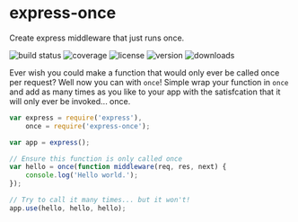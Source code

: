 # express-once

Create express middleware that just runs once.

![build status](http://img.shields.io/travis/izaakschroeder/express-once/master.svg?style=flat)
![coverage](http://img.shields.io/coveralls/izaakschroeder/express-once/master.svg?style=flat)
![license](http://img.shields.io/npm/l/express-once.svg?style=flat)
![version](http://img.shields.io/npm/v/express-once.svg?style=flat)
![downloads](http://img.shields.io/npm/dm/express-once.svg?style=flat)

Ever wish you could make a function that would only ever be called once per request? Well now you can with `once`! Simple wrap your function in `once` and add as many times as you like to your app with the satisfcation that it will only ever be invoked... once.

```javascript
var express = require('express'),
	once = require('express-once');

var app = express();

// Ensure this function is only called once
var hello = once(function middleware(req, res, next) {
	console.log('Hello world.');
});

// Try to call it many times... but it won't!
app.use(hello, hello, hello);
```
